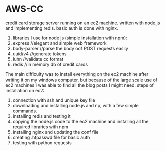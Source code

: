 # AWS-CC
credit card storage server running on an ec2 machine. written with node.js and implementing redis. basic auth is done with nginx.

1. libraries I use for node js (simple installation with npm):
2. express //elegant and simple web framework
3. body-parser //parse the body oof POST requests easily
4. uuid/v4 //generate tokens 
5. luhn //validate cc format
6. redis //in memory db of credit cards

The main difficulty was to install everything on the ec2 machine after writing it on my
windows computer, but because of the large scale use of ec2 machines I was able to find
all the blog posts I might need.
steps of installation on ec2:
1. connection with ssh and unique key file
2. downloading and installing node.js and np, with a few simple commands.
3. installing redis and testing it
4. copying the node.js code to the ec2 machine and installing all the
    required libraries with npm
5. installing nginx and updating the conf file
6. creating .htpasswd file for basic auth
7. testing with python requests





